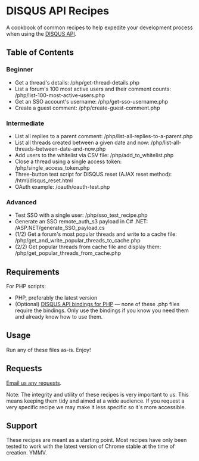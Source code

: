 # DISQUS API Recipes

A cookbook of common recipes to help expedite your development process when using the [DISQUS API](http://disqus.com/api).

## Table of Contents

### Beginner 

* Get a thread's details: /php/get-thread-details.php
* List a forum's 100 most active users and their comment counts: /php/list-100-most-active-users.php
* Get an SSO account's username: /php/get-sso-username.php
* Create a guest comment: /php/create-guest-comment.php

### Intermediate

* List all replies to a parent comment: /php/list-all-replies-to-a-parent.php
* List all threads created between a given date and now: /php/list-all-threads-between-date-and-now.php
* Add users to the whitelist via CSV file: /php/add_to_whitelist.php
* Close a thread using a single access token: /php/single_access_token.php
* Three-button test script for DISQUS.reset (AJAX reset method): /html/disqus_reset.html
* OAuth example: /oauth/oauth-test.php

### Advanced
* Test SSO with a single user: /php/sso_test_recipe.php
* Generate an SSO remote_auth_s3 payload in C# .NET: /ASP.NET/generate_SSO_payload.cs
* (1/2) Get a forum's most popular threads and write to a cache file: /php/get_and_write_popular_threads_to_cache.php
* (2/2) Get popular threads from cache file and display them: /php/get_popular_threads_from_cache.php

## Requirements

For PHP scripts:

* PHP, preferably the latest version
* (Optional) [DISQUS API bindings for PHP](https://github.com/disqus/disqus-php) — none of these .php files require the bindings. Only use the bindings if you know you need them and already know how to use them.

## Usage

Run any of these files as-is. Enjoy!

## Requests

[Email us any requests](http://disqus.com/support).

Note: The integrity and utility of these recipes is very important to us. This means keeping them tidy and aimed at a wide audience. If you request a very specific recipe we may make it less specific so it's more accessible.

## Support

These recipes are meant as a starting point. Most recipes have only been tested to work with the latest version of Chrome stable at the time of creation. YMMV.